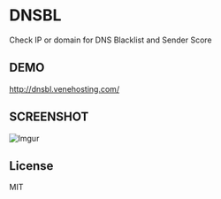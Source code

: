 DNSBL
=========
Check IP or domain for DNS Blacklist and Sender Score

DEMO
----
http://dnsbl.venehosting.com/

SCREENSHOT
----
![Imgur](http://i.imgur.com/NT2NGH7.jpg)

License
----

MIT
